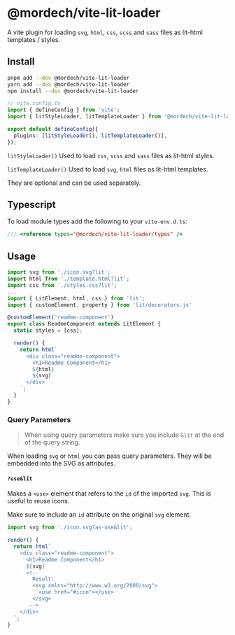 # @mordech/vite-lit-loader

A vite plugin for loading `svg`, `html`, `css`, `scss` and `sass` files as lit-html templates / styles.

## Install

```bash
pnpm add --dev @mordech/vite-lit-loader
yarn add --dev @mordech/vite-lit-loader
npm install --dev @mordech/vite-lit-loader
```

```ts
// vite.config.ts
import { defineConfig } from 'vite';
import { litStyleLoader, litTemplateLoader } from '@mordech/vite-lit-loader';

export default defineConfig({
  plugins: [litStyleLoader(), litTemplateLoader()],
});
```

`litStyleLoader()` Used to load `css`, `scss` and `sass` files as lit-html styles.

`litTemplateLoader()` Used to load `svg`, `html` files as lit-html templates.

They are optional and can be used separately.

## Typescript

To load module types add the following to your `vite-env.d.ts`:

```ts
/// <reference types="@mordech/vite-lit-loader/types" />
```

## Usage

```ts
import svg from './icon.svg?lit';
import html from './template.html?lit';
import css from './styles.css?lit';
...
import { LitElement, html, css } from 'lit';
import { customElement, property } from 'lit/decorators.js'

@customElement('readme-component')
export class ReadmeComponent extends LitElement {
  static styles = [css];

  render() {
    return html`
      <div class="readme-component">
        <h1>Readme Component</h1>
        ${html}
        ${svg}
      </div>
    `;
  }
}
```

### Query Parameters

> When using query parameters make sure you include `&lit` at the end of the query string.

When loading `svg` or `html` you can pass query parameters. They will be embedded into the SVG as attributes.

#### `?use&lit`

Makes a `<use>` element that refers to the `id` of the imported `svg`. This is useful to reuse icons.

Make sure to include an `id` attribute on the original `svg` element.

```ts
import svg from './icon.svg?as-use&lit';

render() {
  return html`
    <div class="readme-component">
      <h1>Readme Component</h1>
      ${svg}
      <!--
        Result:
        <svg xmlns="http://www.w3.org/2000/svg">
          <use href="#icon"></use>
        </svg>
       -->
    </div>
  `;
}
```
